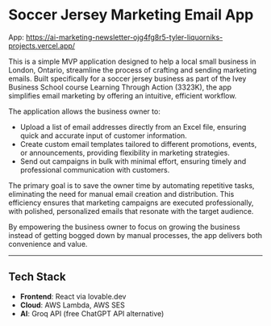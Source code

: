 # Soccer Jersey Marketing Email App

App: https://ai-marketing-newsletter-ojg4fg8r5-tyler-liquorniks-projects.vercel.app/

This is a simple MVP application designed to help a local small business in London, Ontario, streamline the process of crafting and sending marketing emails. Built specifically for a soccer jersey business as part of the Ivey Business School course Learning Through Action (3323K), the app simplifies email marketing by offering an intuitive, efficient workflow.

The application allows the business owner to:

- Upload a list of email addresses directly from an Excel file, ensuring quick and accurate input of customer information.
- Create custom email templates tailored to different promotions, events, or announcements, providing flexibility in marketing strategies.
- Send out campaigns in bulk with minimal effort, ensuring timely and professional communication with customers.

The primary goal is to save the owner time by automating repetitive tasks, eliminating the need for manual email creation and distribution. This efficiency ensures that marketing campaigns are executed professionally, with polished, personalized emails that resonate with the target audience.

By empowering the business owner to focus on growing the business instead of getting bogged down by manual processes, the app delivers both convenience and value.

---

## Tech Stack

- **Frontend**: React via lovable.dev
- **Cloud**: AWS Lambda, AWS SES
- **AI**: Groq API (free ChatGPT API alternative)
